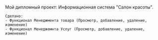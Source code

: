 Мой дипломный проект: Информационная система "Салон красоты".

	Сделано:
	- Функционал Менеджмента товара (Просмотр, добавление, удаление, изменение)
	- Функционал Менеджемнта Услуг (Просмотр, добавление, удаление, изменение)
